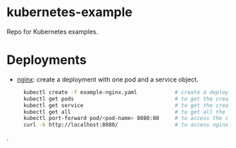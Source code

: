 # kubernetes-example
Repo for Kubernetes examples. 

# Deployments
- [nginx](example-deployments/example-nginx.yaml): create a deployment with one pod and a service object.
  ```bash
    kubectl create -f example-nginx.yaml            # create a deployment & service object on K8s cluster.
    kubectl get pods                                # to get the created pod.    
    kubectl get service                             # to get the created service.
    kubectl get all                                 # to get all the created objects.
    kubectl port-forward pod/<pod-name> 8080:80     # to access the created pod app.
    curl -k http://localhost:8080/                  # to access nginx default page.
  ```  
.